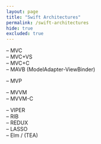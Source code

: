 ```yaml
---
layout: page
title: "Swift Architectures"
permalink: /swift-architectures
hide: true
excluded: true
---
```


– MVC<br>
– MVC+VS<br>
– MVC+C<br>
– MAVB (ModelAdapter-ViewBinder)<br>

– MVP<br>

– MVVM<br>
– MVVM-C<br>

– VIPER<br>
– RIB<br>
– REDUX<br>
– LASSO<br>
– Elm / (TEA)<br>

